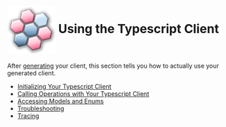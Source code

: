 # <img align="center" src="../images/logo.png">  Using the Typescript Client

After [generating][generate] your client, this section tells you how to actually use your generated client.

* [Initializing Your Typescript Client][initializing]
* [Calling Operations with Your Typescript Client][operations]
* [Accessing Models and Enums][models]
* [Troubleshooting][troubleshooting]
* [Tracing][tracing]

<!-- LINKS -->
[generate]: https://github.com/Azure/autorest/tree/master/docs/generate/readme.md
[initializing]: ./initializing.md
[operations]: ./operations.md
[models]: ./models.md
[troubleshooting]: ./troubleshooting.md
[tracing]: ./tracing.md